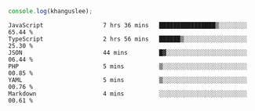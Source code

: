 ```js
console.log(khanguslee);
```

<!--START_SECTION:waka-->

```text
JavaScript                 7 hrs 36 mins   ████████████████▒░░░░░░░░   65.44 %
TypeScript                 2 hrs 56 mins   ██████▒░░░░░░░░░░░░░░░░░░   25.30 %
JSON                       44 mins         █▓░░░░░░░░░░░░░░░░░░░░░░░   06.44 %
PHP                        5 mins          ▒░░░░░░░░░░░░░░░░░░░░░░░░   00.85 %
YAML                       5 mins          ▒░░░░░░░░░░░░░░░░░░░░░░░░   00.76 %
Markdown                   4 mins          ░░░░░░░░░░░░░░░░░░░░░░░░░   00.61 %
```

<!--END_SECTION:waka-->

<!--
**khanguslee/khanguslee** is a ✨ _special_ ✨ repository because its `README.md` (this file) appears on your GitHub profile.

Here are some ideas to get you started:

- 🔭 I’m currently working on ...
- 🌱 I’m currently learning ...
- 👯 I’m looking to collaborate on ...
- 🤔 I’m looking for help with ...
- 💬 Ask me about ...
- 📫 How to reach me: ...
- 😄 Pronouns: ...
- ⚡ Fun fact: ...
-->
